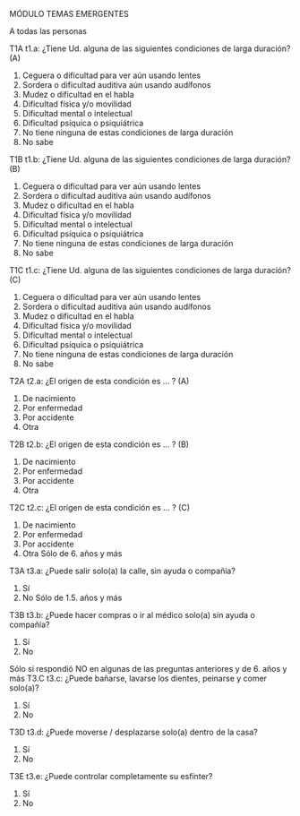 MÓDULO TEMAS EMERGENTES

A todas las personas

T1A t1.a: ¿Tiene Ud. alguna de las siguientes condiciones de larga duración? (A)

1. Ceguera o dificultad para ver aún usando lentes
2. Sordera o dificultad auditiva aún usando audífonos
3. Mudez o dificultad en el habla
4. Dificultad física y/o movilidad
5. Dificultad mental o intelectual
6. Dificultad psíquica o psiquiátrica
7. No tiene ninguna de estas condiciones de larga duración
9. No sabe

T1B t1.b: ¿Tiene Ud. alguna de las siguientes condiciones de larga duración? (B)

1. Ceguera o dificultad para ver aún usando lentes
2. Sordera o dificultad auditiva aún usando audífonos
3. Mudez o dificultad en el habla
4. Dificultad física y/o movilidad
5. Dificultad mental o intelectual
6. Dificultad psíquica o psiquiátrica
7. No tiene ninguna de estas condiciones de larga duración
9. No sabe

T1C t1.c: ¿Tiene Ud. alguna de las siguientes condiciones de larga duración? (C)

1. Ceguera o dificultad para ver aún usando lentes
2. Sordera o dificultad auditiva aún usando audífonos
3. Mudez o dificultad en el habla
4. Dificultad física y/o movilidad
5. Dificultad mental o intelectual
6. Dificultad psíquica o psiquiátrica
7. No tiene ninguna de estas condiciones de larga duración
9. No sabe

T2A t2.a: ¿El origen de esta condición es ... ? (A)

1. De nacimiento
2. Por enfermedad
3. Por accidente
4. Otra

T2B t2.b: ¿El origen de esta condición es ... ? (B)

1. De nacimiento
2. Por enfermedad
3. Por accidente
4. Otra

T2C t2.c: ¿El origen de esta condición es ... ? (C)

1. De nacimiento
2. Por enfermedad
3. Por accidente
4. Otra
Sólo de 6. años y más

T3A t3.a: ¿Puede salir solo(a) la calle, sin ayuda o compañía?

1. Sí
2. No
Sólo de 1.5. años y más

T3B t3.b: ¿Puede hacer compras o ir al médico solo(a) sin ayuda o compañía?

1. Sí
2. No

Sólo si respondió NO en algunas de las preguntas anteriores y de 6. años y más
T3.C t3.c: ¿Puede bañarse, lavarse los dientes, peinarse y comer solo(a)?

1. Sí
2. No

T3D t3.d: ¿Puede moverse / desplazarse solo(a) dentro de la casa?

1. Sí
2. No

T3E t3.e: ¿Puede controlar completamente su esfínter?

1. Sí
2. No
